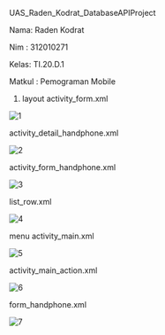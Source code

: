 UAS_Raden_Kodrat_DatabaseAPIProject

Nama: Raden Kodrat

Nim : 312010271

Kelas: TI.20.D.1

Matkul : Pemograman Mobile



1. layout
activity_form.xml

![1](https://github.com/aradenkodrat/RadenkodratuasAPI/assets/101814131/216d8fe1-c5af-436b-8072-b36bb278c881)

activity_detail_handphone.xml

![2](https://github.com/aradenkodrat/RadenkodratuasAPI/assets/101814131/a57cab46-fd2b-46b0-a32e-ee65ca2fe20c)

activity_form_handphone.xml

![3](https://github.com/aradenkodrat/RadenkodratuasAPI/assets/101814131/b4e5debb-fea7-47b6-87cf-14d8a74bb490)

list_row.xml

![4](https://github.com/aradenkodrat/RadenkodratuasAPI/assets/101814131/75243f0f-f99a-447c-8ff1-0399ba0fb147)

menu
activity_main.xml

![5](https://github.com/aradenkodrat/RadenkodratuasAPI/assets/101814131/3e447bf3-999b-450a-b4fb-1e7994f94425)


activity_main_action.xml

![6](https://github.com/aradenkodrat/RadenkodratuasAPI/assets/101814131/1dc4d190-d7f9-4930-b53d-4239fc6546b2)


form_handphone.xml

![7](https://github.com/aradenkodrat/RadenkodratuasAPI/assets/101814131/d8386645-1d16-44f5-bce8-d302a49e4261)
